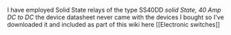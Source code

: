 I have employed Solid State relays of the type SS40DD *solid State, 40 Amp DC to DC* the device datasheet never came with the devices I bought so I've downloaded it and included as part of this wiki here [[Electronic switches]]
